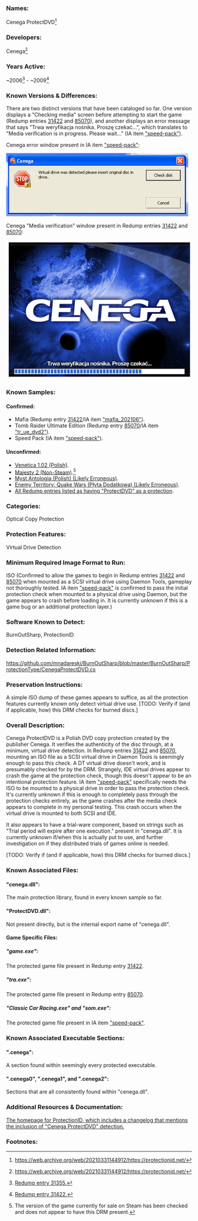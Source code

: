 ### Names:

Cenega ProtectDVD[^1]

### Developers:

Cenega[^1]

### Years Active: 

~2006[^2] - ~2009[^3]

### Known Versions & Differences: 

There are two distinct versions that have been cataloged so far. One version displays a "Checking media" screen before attempting to start the game (Redump entries [31422](http://redump.org/disc/31422) and [85070](http://redump.org/disc/85070/)), and another displays an error message that says "Trwa weryfikacja nośnika. Proszę czekać…", which translates to "Media verification is in progress. Please wait…" (IA item ["speed-pack"](https://archive.org/details/speed-pack)).

Cenega error window present in IA item ["speed-pack"](https://archive.org/details/speed-pack):

!["Cenega" - "Virtual drive was detected please insert original disc in drive." - "Check disk" - "Cancel"](./Cenega_ProtectDVD_Error_Message.png "Cenega error window.")

Cenega "Media verification" window present in Redump entries [31422](http://redump.org/disc/31422) and [85070](http://redump.org/disc/85070/):

!["Cenega" - "Trwa weryfikacja nośnika. Proszę czekać…".](./Cenega_ProtectDVD_Media_Verification.png "Cenega 'Media Verification' Window")

### Known Samples: 

#### Confirmed: 

* Mafia (Redump entry [31422](http://redump.org/disc/31422)/IA item ["mafia_202106"](https://archive.org/details/mafia_202106)).
* Tomb Raider Ultimate Edition (Redump entry [85070](http://redump.org/disc/85070/)/IA item ["tr_ue_dvd2"](https://archive.org/details/tr_ue_dvd2)).
* Speed Pack (IA item ["speed-pack"](https://archive.org/details/speed-pack)).

#### Unconfirmed:

* [Venetica 1.02 (Polish)](https://fileforums.com/showthread.php?t=87754).
* [Majesty 2 (Non-Steam)](https://www.shouldiremoveit.com/Majesty-2-41020-program.aspx).[^4]
* [Myst Antologia (Polish) (Likely Erroneous)](http://redump.org/disc/31355/).
* [Enemy Territory: Quake Wars (Płyta Dodatkowa) (Likely Erroneous)](http://redump.org/disc/23716/).
* [All Redump entries listed as having "ProtectDVD" as a protection](http://redump.org/discs/quicksearch/protectdvd/protection/only).

### Categories: 

Optical Copy Protection

### Protection Features:

Virtual Drive Detection

### Minimum Required Image Format to Run:

ISO (Confirmed to allow the games to begin in Redump entries [31422](http://redump.org/disc/31422) and [85070](http://redump.org/disc/85070/) when mounted as a SCSI virtual drive using Daemon Tools, gameplay not thoroughly tested. IA item ["speed-pack"](https://archive.org/details/speed-pack) is confirmed to pass the initial protection check when mounted to a physical drive using Daemon, but the game appears to crash before loading in. It is currently unknown if this is a game bug or an additional protection layer.)

### Software Known to Detect:

BurnOutSharp, ProtectionID

### Detection Related Information:

https://github.com/mnadareski/BurnOutSharp/blob/master/BurnOutSharp/ProtectionType/CenegaProtectDVD.cs

### Preservation Instructions:

A simple ISO dump of these games appears to suffice, as all the protection features currently known only detect virtual drive use. [TODO: Verify if (and if applicable, how) this DRM checks for burned discs.]

### Overall Description:

Cenega ProtectDVD is a Polish DVD copy protection created by the publisher Cenega. It verifies the authenticity of the disc through, at a minimum, virtual drive detection. In Redump entries [31422](http://redump.org/disc/31422) and [85070](http://redump.org/disc/85070/), mounting an ISO file as a SCSI virtual drive in Daemon Tools is seemingly enough to pass this check. A DT virtual drive doesn't work, and is presumably checked for by the DRM. Strangely, IDE virtual drives appear to crash the game at the protection check, though this doesn't appear to be an intentional protection feature. IA item ["speed-pack"](https://archive.org/details/speed-pack) specifically needs the ISO to be mounted to a physical drive in order to pass the protection check. It's currently unknown if this is enough to completely pass through the protection checks entirely, as the game crashes after the media check appears to complete in my personal testing. This crash occurs when the virtual drive is mounted to both SCSI and IDE.

It also appears to have a trial-ware component, based on strings such as "Trial period will expire after one execution." present in "cenega.dll". It is currently unknown if/when this is actually put to use, and further investigation on if they distributed trials of games online is needed.

[TODO: Verify if (and if applicable, how) this DRM checks for burned discs.]

### Known Associated Files:

#### "cenega.dll": 
The main protection library, found in every known sample so far.

#### "ProtectDVD.dll":
Not present directly, but is the internal export name of "cenega.dll".

#### Game Specific Files:

##### "game.exe":
The protected game file present in Redump entry [31422](http://redump.org/disc/31422).

##### "tra.exe":
The protected game file present in Redump entry [85070](http://redump.org/disc/85070).

#####  "Classic Car Racing.exe" and "som.exe":
The protected game file present in IA item ["speed-pack"](https://archive.org/details/speed-pack).

### Known Associated Executable Sections:

#### ".cenega":
A section found within seemingly every protected executable.

#### ".cenega0", ".cenega1", and ".cenega2":
Sections that are all consistently found within "cenega.dll".

### Additional Resources & Documentation:
[The homepage for ProtectionID, which includes a changelog that mentions the inclusion of "Cenega ProtectDVD" detection.](http://www.gameburnworld.com/cdridentifyingtools.shtml)

### Footnotes:
[^1]: https://web.archive.org/web/20210331144912/https://protectionid.net/
[^2]: [Redump entry 31355.](http://redump.org/disc/31355)
[^3]: [Redump entry 31422.](http://redump.org/disc/31422)
[^4]: The version of the game currently for sale on Steam has been checked and does not appear to have this DRM present.
